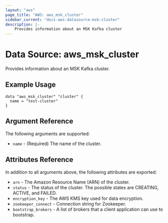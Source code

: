 ```yaml
---
layout: "aws"
page_title: "AWS: aws_msk_cluster"
sidebar_current: "docs-aws-datasource-msk-cluster"
description: |-
    Provides information about an MSK Kafka cluster
---
```


# Data Source: aws_msk_cluster

Provides information about an MSK Kafka cluster.

## Example Usage

```hcl
data "aws_msk_cluster" "cluster" {
  name = "test-cluster"
}
```

## Argument Reference

The following arguments are supported:

* `name` - (Required) The name of the cluster.

## Attributes Reference

In addition to all arguments above, the following attributes are exported:

* `arn` - The Amazon Resource Name (ARN) of the cluster.
* `status` - The status of the cluster. The possible states are CREATING, ACTIVE, and FAILED.
* `encryption_key` - The AWS KMS key used for data encryption.
* `zookeeper_connect` - Connection string for Zookeeper.
* `bootstrap_brokers` - A list of brokers that a client application can use to bootstrap.
